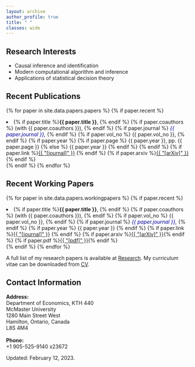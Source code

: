 ```yaml
---
layout: archive
author_profile: true
title: " "
classes: wide
---
```



## Research Interests
- Causal inference and identification
- Modern computational algorithm and inference
- Applications of statistical decision theory

## Recent Publications
{% for paper in site.data.papers.papers %}
  {% if paper.recent %}
  <li>
	  {% if paper.title %}<b>{{ paper.title }}</b>, {% endif %}
	  {% if paper.coauthors %} (with {{ paper.coauthors }}), {% endif %}
	  {% if paper.journal %} <span style="font-style: italic; color:#000099">{{ paper.journal }},</span> {% endif %}
	  {% if paper.vol_no %} {{ paper.vol_no }}, {% endif %}
	  {% if paper.year %} 
	  	{% if paper.page %} 
	  		{{ paper.year }}, pp. {{ paper.page }}
	  	{% else %}
	  		{{ paper.year }} 
	  	{% endif %} 
	  {% endif %}
	  {% if paper.link %}<a href="{{ paper.link }}"  target="_blank">{{ "[journal]" }}</a> {% endif %}
	  {% if paper.arxiv %}<a href="{{ paper.arxiv }}" target="_blank">{{ "[arXiv]" }}</a>{% endif %}
  </li>
  {% endif %}
{% endfor %} 



## Recent Working Papers
{% for paper in site.data.papers.workingpapers %}
  {% if paper.recent %}
  <li>
	  {% if paper.title %}<b>{{ paper.title }}</b>, {% endif %}
      {% if paper.coauthors %} (with {{ paper.coauthors }}), {% endif %}
      {% if paper.vol_no %} {{ paper.vol_no }}, {% endif %}
      {% if paper.journal %} <span style="font-style: italic; color:#000099">{{ paper.journal }},</span> {% endif %}
      {% if paper.year %} {{ paper.year }} {% endif %}
      {% if paper.link %}<a href="{{ paper.link }}"  target="_blank">{{ "[journal]" }}</a> {% endif %}
	    {% if paper.arxiv %}<a href="{{ paper.arxiv }}" target="_blank">{{ "[arXiv]" }}</a>{% endif %}
	    {% if paper.pdf %}<a href="{{ paper.pdf }}" target="_blank">{{ "[pdf]" }}</a>{% endif %}
  </li>
  {% endif %}
{% endfor %}


A full list of my research papers is available at [Research](/research/). My curriculum vitae can be downloaded from [CV](/assets/pdf/youngkiCV.pdf).

## Contact Information
**Address:**\
Department of Economics, KTH 440 \
McMaster University\
1280 Main Street West\
Hamilton, Ontario, Canada\
L8S 4M4\
 \
**Phone:**\
+1 905-525-9140 x23672

Updated: February 12, 2023.



